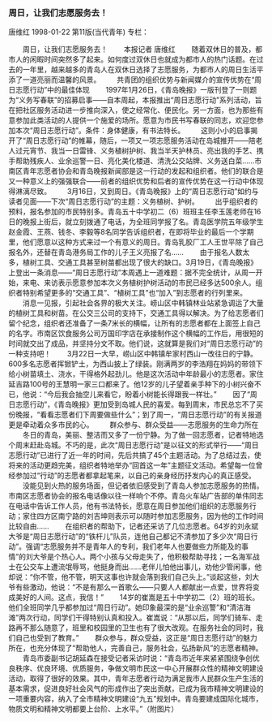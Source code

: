 ### 周日，让我们志愿服务去！
唐维红
1998-01-22
第11版(当代青年)
专栏：

　　周日，让我们志愿服务去！
　　本报记者  唐维红
　　随着双休日的普及，都市人的闲暇时间突然多了起来。如何度过双休日也就成为都市人的热门话题。在过去的一年里，越来越多的青岛人在双休日选择了志愿服务，为都市人的周日生活平添了一道亮丽而温馨的风景。
　　共青团的组织优势与新闻媒介的宣传优势在“周日志愿行动”中的最佳体现
　　1997年1月26日，《青岛晚报》一版刊登了一则题为“义务写春联”的招募启事——自本周起，本报推出“周日志愿行动”系列活动，旨在把社区服务活动进一步推向深入，使之经常化、便民化。另一方面，也为那些有意参加此类活动的人提供一个施爱的场所。愿意为市民书写春联的同志，欢迎您参加本次“周日志愿行动”。条件：身体健康，有书法特长。
　　这则小小的启事揭开了“周日志愿行动”的帷幕，随后，一项又一项志愿服务活动在岛城推开——陪老人过元宵节、我当一日雷锋、义务植树护树、我当半天护林员、亮出我的手艺、携手帮助残疾人、业余巡警一日、亮化美化楼道、清洗公交站牌、义务送白菜……市南区青年志愿者协会和青岛晚报新闻部是这一行动的发起和组织者。他们的联合是又一种意义上的强强联合——前者的组织优势和后者的宣传优势在这一行动中体现得淋漓尽致。
　　3月16日，又到周日。《青岛晚报》上的“周日志愿行动”如约与读者见面——下次“周日志愿行动”的主题：义务植树、护树。
　　出乎组织者的预料，报名参加的市民特别多。青岛五十中学初二（6）班班主任李玉莲老师在16日的晚报上街后，就立刻拨通了电话，为全班同学报了名。青岛医学院五年级学生赵金霞、王燕、钱冬、李毅等8名同学告诉组织者，在即将毕业的最后一个学期里，他们愿意以这种方式来过一个有意义的周日。青岛乳胶厂工人王世平除了自己报名外，还替在青岛港务局工作的儿子王义亮报了名……
　　由于报名人数太多，植树工具、交通工具甚至树苗都出现了很大的缺口。3月19日，《青岛晚报》上登出一条消息——“周日志愿行动”本周遇上一道难题：据不完全统计，从周一开始，来电、来访表示愿意参加本次义务植树护树活动的市民已经多达500余人。组织者特别希望更多的“交通工具”、“植树工具”也“加入”到志愿者的行列里来。
　　消息一见报，引起社会各界的极大关注。崂山区中韩镇林业站紧急调运了大量的植树工具和树苗。在公交三公司的支持下，交通工具得以解决。为了给志愿者们留个纪念，组织者还准备了一条7米长的横幅，让所有的志愿者都在上面签上自己的名字。市南区饮食服务公司万国印字店在承接制作这个横幅的工作后，用很短的时间就交出了成品，并坚持分文不取。他们说，这就算是我们对“周日志愿行动”的一种支持吧！
　　3月22日一大早，崂山区中韩镇牟家村西山一改往日的宁静。600多名志愿者挥锨铲土，为西山披上了绿装。刚满两岁的李浩翔在妈妈的带领下给小树苗填土、浇水，干得格外起劲儿。他是这次活动中年龄最小的志愿者。家住延吉路100号的王慧明一家三口都来了。他12岁的儿子望着亲手种下的小树兴奋不已，他说：“今后我会抽空儿来看它，盼着小树能长得跟我一样壮。”
　　因了“周日志愿行动”，《青岛晚报》更加受到岛城人民的喜爱。每到周末，市民总忘不了买份晚报，“看看志愿者们下周要做些什么”；到了周一，“周日志愿行动”的有关报道更是牵动着众多市民的心。
　　群众参与、群众受益——志愿服务的生命力所在
　　冬日的青岛，美丽、整洁而又多了一份宁静。为了做一回志愿者，记者特地选个周末赶赴岛城。不巧的是，此次“周日志愿行动”是以征文的形式举行——“周日志愿行动”已进行了近一年的时间，先后共搞了45个主题活动。为了总结过去，使将来的活动更趋完美，组织者特地举办“回首这一年”主题征文活动。希望每一位曾经参加过“行动”的志愿者都拿起笔来，以自己的亲身经历抒发内心的真正感受。
　　没能见到火热的服务场面，但记者依旧感受到了青岛人参加志愿服务的热情。市南区志愿者协会的报名电话像以往一样响个不停。青岛火车站广告部的单伟同志在电话中告诉工作人员，他有书法特长，愿意在周日参加他们组织的志愿服务行动；家住四方区南宁路的刘吉坤则表示可以随时参加志愿服务，因为他的工作时间比较自由……
　　在组织者的帮助下，记者还采访了几位志愿者。64岁的刘永斌大爷是“周日志愿行动”的“铁杆儿”队员，连他自己都记不清参加了多少次“周日行动”。强调“志愿服务并不是青年人的专利，我们老年人也要做些力所能及的事情”的刘大爷是个热心人。两个小孩与父母走失了，他积极帮助寻找；一名海军战士在公交车上遭流氓辱骂，他挺身而出……老伴儿怕他出事儿，劝他少管闲事，他却说：“你不管，他不管，明天这事也许就会落到我们自己头上。”谈起这些，刘大爷有些激动，他说：“不是有那么一首歌么——只要人人都献出一点爱，世界将变成美好的人间。这点，我信！”
　　14岁的崔嵩是五十中学初二（2）班的班长。他们全班同学几乎都参加过“周日行动”。她印象最深的是“业余巡警”和“清洁海滩”两次行动，同学们干得特别认真和投入。崔嵩说：“从那以后，同学们骑车、走路再不那么随意了，班里和校园里的卫生也有了很大改观。在服务社会的同时，我们自己也受到了教育。”
　　群众参与，群众受益，这正是“周日志愿行动”的魅力所在，也充分体现了“帮助他人，完善自己，服务社会，弘扬新风”的志愿者精神。
　　青岛市委副书记胡延森在接受记者采访时说：“青岛市近年来紧紧围绕争创优良秩序、优良环境、优质服务，争做文明市民这一中心开展群众性的精神文明建设活动，取得了很好的效果。其中，青年志愿者行动为满足我市人民群众生产生活的基本需求，促进良好社会风气的形成作出了突出贡献，已成为我市精神文明建设的一项重要内容，纳入了全市精神文明建设“九五”规划中。青岛要建成国际化城市，物质文明和精神文明都要上台阶、上水平。”（附图片）
